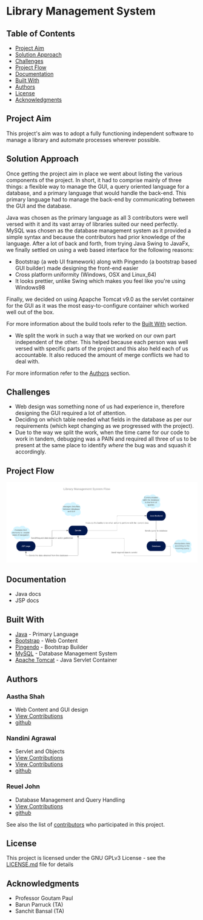 # Library Management System

## Table of Contents

* [Project Aim](#project-aim)
* [Solution Approach](#solution-approach)
* [Challenges](#challenges)
* [Project Flow](#project-flow)
* [Documentation](#documentation)
* [Built With](#built-with)
* [Authors](#authors)
* [License](#license)
* [Acknowledgments](#acknowledgments)

## Project Aim 
This project's aim was to adopt a fully functioning independent software to manage a library and automate processes wherever possible.

## Solution Approach
Once getting the project aim in place we went about listing the various components of the project. In short, it had to comprise mainly of three things: a flexible way to manage the GUI, a query oriented language for a database, and a primary language that would handle the back-end. This primary language had to manage the back-end by communicating between the GUI and the database.

Java was chosen as the primary language as all 3 contributors were well versed with it and its vast array of libraries suited our need perfectly.
MySQL was chosen as the database management system as it provided a simple syntax and because the contributors  had prior knowledge of the language.
After a lot of back and forth, from trying Java Swing to JavaFx, we finally settled on using a web based interface for the following reasons:

* Bootstrap (a web UI framework) along with Pingendo (a bootstrap based GUI builder) made designing the front-end easier
* Cross platform uniformity (Windows, OSX and Linux\_64)
* It looks prettier, unlike Swing which makes you feel like you're using Windows98

Finally, we decided on using Apapche Tomcat v9.0 as the servlet container for the GUI as it was the most easy-to-configure container which worked well out of the box.

For more information about the build tools refer to the [Built With](#built-with) section.

* We split the work in such a way that we worked on our own part independent of the other. This helped because each person was well versed with specific parts of the project and this also held each of us accountable. It also reduced the amount of merge conflicts we had to deal with.

For more information refer to the [Authors](#authors) section.

## Challenges

* Web design was something none of us had experience in, therefore designing the GUI required a lot of attention.
* Deciding on which table needed what fields in the database as per our requirements (which kept changing as we progressed with the project).
* Due to the way we split the work, when the time came for our code to work in tandem, debugging was a PAIN and required all three of us to be present at the same place to identify *where* the bug was and squash it accordingly.

## Project Flow

![flow](https://github.com/CS207-AP/Library-Management-system/blob/master/docs/flow.png)

## Documentation

* Java docs
* JSP docs

## Built With

* [Java](https://www.oracle.com/technetwork/java/javase/downloads/jre8-downloads-2133155.html) - Primary Language
* [Bootstrap](http://getbootstrap.com/) - Web Content 
* [Pingendo](https://pingendo.com/) - Bootstrap Builder 
* [MySQL](https://www.mysql.com/) - Database Management System
* [Apache Tomcat](https://tomcat.apache.org/download-90.cgi) - Java Servlet Container

## Authors

### Aastha Shah 
* Web Content and GUI design
* [View Contributions](https://github.com/CS207-AP/Library-Management-system/tree/master/WebContent)
* [github](https://github.com/aastha-shah)

### Nandini Agrawal
* Servlet and Objects
* [View Contributions](https://github.com/CS207-AP/Library-Management-system/tree/master/src/servlet)
* [View Contributions](https://github.com/CS207-AP/Library-Management-system/tree/master/src/objects)
* [github](https://github.com/Nandini18)

### Reuel John 
* Database Management and Query Handling
* [View Contributions](https://github.com/CS207-AP/Library-Management-system/tree/master/src/dao)
* [github](https://github.com/mojoman11)

See also the list of [contributors](https://github.com/CS207-AP/Library-Management-system/graphs/contributors) who participated in this project.

## License

This project is licensed under the GNU GPLv3 License - see the [LICENSE.md](LICENSE.md) file for details

## Acknowledgments

* Professor Goutam Paul
* Barun Parruck (TA)
* Sanchit Bansal (TA)
